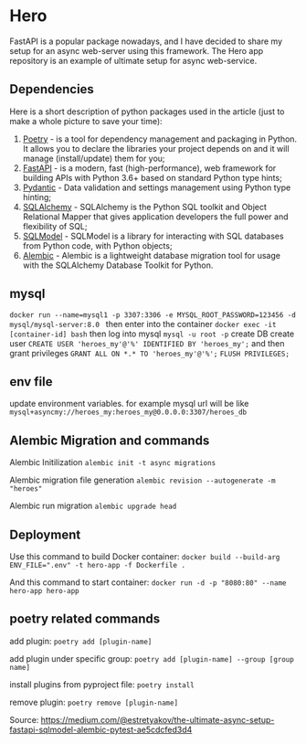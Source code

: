 # Hero
FastAPI is a popular package nowadays, and I have decided to share my setup for an async web-server using this
framework. The Hero app repository is an example of ultimate setup for async web-service.

## Dependencies
Here is a short description of python packages used in the article (just to make a whole picture to save your time):

1. [Poetry](https://python-poetry.org) - is a tool for dependency management and packaging in Python. It allows you to
   declare the libraries your project depends on and it will manage (install/update) them for you;
2. [FastAPI](https://fastapi.tiangolo.com) - is a modern, fast (high-performance), web framework for building APIs with
   Python 3.6+ based on standard Python type hints;
3. [Pydantic](https://pydantic-docs.helpmanual.io) - Data validation and settings management using Python type hinting;
4. [SQLAlchemy](https://www.sqlalchemy.org) - SQLAlchemy is the Python SQL toolkit and Object Relational Mapper that
   gives application developers the full power and flexibility of SQL;
5. [SQLModel](https://sqlmodel.tiangolo.com) - SQLModel is a library for interacting with SQL databases from Python
   code, with Python objects;
6. [Alembic](https://alembic.sqlalchemy.org/en/latest/) - Alembic is a lightweight database migration tool for usage
   with the SQLAlchemy Database Toolkit for Python.

## mysql 
`docker run --name=mysql1 -p 3307:3306 -e MYSQL_ROOT_PASSWORD=123456 -d mysql/mysql-server:8.0
`
then enter into the container `docker exec -it [container-id] bash`
then log into mysql `mysql -u root -p`
create DB
create user `CREATE USER 'heroes_my'@'%' IDENTIFIED BY 'heroes_my';`
and then grant privileges 
`GRANT ALL ON *.* TO 'heroes_my'@'%';`
`FLUSH PRIVILEGES;`

## env file
update environment variables. for example mysql url will be like `mysql+asyncmy://heroes_my:heroes_my@0.0.0.0:3307/heroes_db`

## Alembic Migration and commands
Alembic Initilization 
`alembic init -t async migrations`

Alembic migration file generation `alembic revision --autogenerate -m "heroes"`

Alembic run migration `alembic upgrade head`

## Deployment
Use this command to build Docker container: `docker build --build-arg ENV_FILE=".env" -t hero-app -f Dockerfile .`

And this command to start container: `docker run -d -p "8080:80" --name hero-app hero-app`


## poetry related commands
add plugin: `poetry add [plugin-name]`

add plugin under specific group: `poetry add [plugin-name] --group [group name]`

install plugins from pyproject file: `poetry install`

remove plugin: `poetry remove [plugin-name]`


Source: https://medium.com/@estretyakov/the-ultimate-async-setup-fastapi-sqlmodel-alembic-pytest-ae5cdcfed3d4
